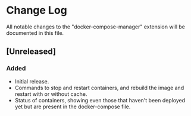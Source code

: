 # Change Log
All notable changes to the "docker-compose-manager" extension will be documented in this file.

## [Unreleased]
### Added
- Initial release.
- Commands to stop and restart containers, and rebuild the image and restart with or without cache.
- Status of containers, showing even those that haven't been deployed yet but are present in the docker-compose file.